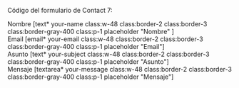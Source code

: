 Código del formulario de Contact 7:

<div class="flex mb-5">
<label class="grow">Nombre</label>
[text* your-name class:w-48 class:border-2 class:border-3 class:border-gray-400 class:p-1 placeholder "Nombre" ]
</div>

<div class="flex mb-5">
<label class="grow">Email</label>
    [email* your-email class:w-48 class:border-2 class:border-3 class:border-gray-400 class:p-1 placeholder "Email"]
</div>

<div class="flex mb-5">
<label class="grow">Asunto</label>
    [text* your-subject class:w-48 class:border-2 class:border-3 class:border-gray-400 class:p-1 placeholder "Asunto"]
</div>

<div class="flex mb-5">
<label class="grow">Mensaje</label>
    [textarea* your-message class:w-48 class:border-2 class:border-3 class:border-gray-400 class:p-1 placeholder "Mensaje"]
</div>